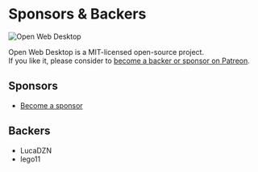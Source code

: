 # Sponsors & Backers

<p>
    <img src="https://i.imgur.com/Wu1wSQo.png" alt="Open Web Desktop" />
</p>

Open Web Desktop is a MIT-licensed open-source project.  
If you like it, please consider to <a href="https://hacklover.net/patreon">become a backer or sponsor on Patreon</a>.

## Sponsors
- <a href="https://hacklover.net/patreon">Become a sponsor</a>

## Backers
- LucaDZN
- lego11